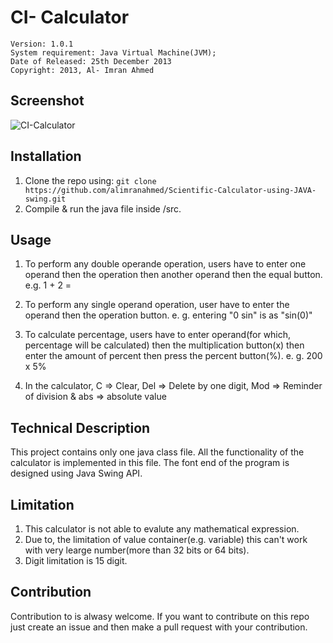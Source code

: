 # CI- Calculator

    Version: 1.0.1
    System requirement: Java Virtual Machine(JVM);
    Date of Released: 25th December 2013
    Copyright: 2013, Al- Imran Ahmed

## Screenshot
![CI-Calculator](https://raw.githubusercontent.com/alimranahmed/Scientific-Calculator-using-JAVA-swing/master/assets/screenshot.png)

## Installation 
1. Clone the repo using: `git clone https://github.com/alimranahmed/Scientific-Calculator-using-JAVA-swing.git`
2. Compile & run the java file inside /src.

## Usage
1. To perform any double operande operation, users have to enter one operand then the operation then another operand then the equal button.
	e.g. 1 + 2 =

2. To perform any single operand operation, user have to enter the operand then the operation button.
	e. g. entering  "0 sin"  is as "sin(0)"

3. To calculate percentage, users have to enter operand(for which, percentage will be calculated) then the multiplication button(x) then enter the amount of percent then press the percent button(%).
	e. g. 200 x 5%

4. In the calculator, C => Clear, Del => Delete by one digit, Mod => Reminder of division & abs => absolute value

## Technical Description
This project contains only one java class file. All the functionality of the calculator is implemented in this file. The font end of the program is designed using Java Swing API.

## Limitation

1. This calculator is not able to evalute any mathematical expression.
2. Due to, the limitation of value container(e.g. variable) this can't work with very learge number(more than 32 bits or 64 bits).
3. Digit limitation is 15 digit.

## Contribution
Contribution to is alwasy welcome. If you want to contribute on this repo just create an issue and then make a pull request with your contribution.
